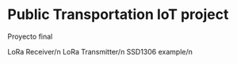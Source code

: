 # Public Transportation IoT project
Proyecto final 

LoRa Receiver/n
LoRa Transmitter/n
SSD1306 example/n
